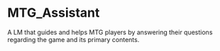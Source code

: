 # MTG_Assistant
A LM that guides and helps MTG players by answering their questions regarding the game and its primary contents. 

